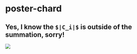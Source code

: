 # poster-chard


## Yes, I know the `$|C_i|$` is outside of the summation, sorry!
<img src="./poster-chard-1.png">
<script>

</script>

<script src="./math-code.js">

</script>

<!-- Just one possible MathJax CDN below. You may use others. -->
<script async src="//mathjax.rstudio.com/latest/MathJax.js?config=TeX-MML-AM_CHTML">

</script>
